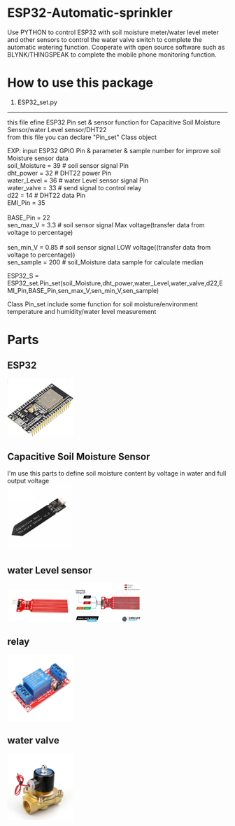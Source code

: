 ESP32-Automatic-sprinkler
==========================
Use PYTHON to control ESP32 with soil moisture meter/water level meter and other sensors to control the water valve switch to complete the automatic watering function. Cooperate with open source software such as BLYNK/THINGSPEAK to complete the mobile phone monitoring function.

How to use this package
==========================
1. ESP32_set.py
--------------------------
this file efine ESP32 Pin set & sensor function for Capacitive Soil Moisture Sensor/water Level sensor/DHT22<br/>
from this file you can declare "Pin_set" Class object<br/>

EXP: input ESP32 GPIO Pin & parameter & sample number for improve soil Moisture sensor data<br/>
soil_Moisture = 39         # soil sensor signal Pin<br/>
dht_power = 32             # DHT22 power Pin<br/>
water_Level = 36           # water Level sensor signal Pin<br/>
water_valve = 33           # send signal to control relay<br/>
d22 = 14                   # DHT22 data Pin<br/>
EMI_Pin = 35<br/>        
BASE_Pin = 22<br/>
sen_max_V = 3.3            # soil sensor signal Max voltage(transfer data from voltage to percentage)<br/>    
sen_min_V = 0.85           # soil sensor signal LOW voltage((transfer data from voltage to percentage))<br/>
sen_sample = 200           # soil_Moisture data sample for calculate median<br/>

ESP32_S = ESP32_set.Pin_set(soil_Moisture,dht_power,water_Level,water_valve,d22,EMI_Pin,BASE_Pin,sen_max_V,sen_min_V,sen_sample)<br/>

Class Pin_set include some function for soil moisture/environment temperature and humidity/water level measurement

Parts
==========================

ESP32
--------------------------
<img src="https://github.com/tyhsup/ESP32-Automatic-sprinkler/raw/main/photo/ESP32.jpg" width='30%' height='30%'>

Capacitive Soil Moisture Sensor
--------------------------
I'm use this parts to define soil moisture content by voltage in water and full output voltage<br/>
<img src="https://github.com/tyhsup/ESP32-Automatic-sprinkler/raw/main/photo/Capacitive-Soil-Moisture-Sensor.jpg" width='30%' height='30%'>

water Level sensor
--------------------------
<img src="https://github.com/tyhsup/ESP32-Automatic-sprinkler/raw/main/photo/Water-Level-Sensor.jpg" width='30%' height='30%'>

<img src="https://github.com/tyhsup/ESP32-Automatic-sprinkler/raw/main/photo/Water-Level-Sensor-Pinout.jpg" width='30%' height='30%'>

relay
--------------------------
<img src="https://github.com/tyhsup/ESP32-Automatic-sprinkler/raw/main/photo/relay.png" width='30%' height='30%'>

water valve
--------------------------
<img src="https://github.com/tyhsup/ESP32-Automatic-sprinkler/raw/main/photo/water-valve.jpg" width='30%' height='30%'>


